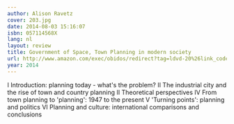 ```yaml
---
author: Alison Ravetz
cover: 203.jpg
date: 2014-08-03 15:16:07
isbn: 057114568X
lang: nl
layout: review
title: Government of Space, Town Planning in modern society
url: http://www.amazon.com/exec/obidos/redirect?tag=ldvd-20%26link_code=xm2%26camp=2025%26creative=165953%26path=http://www.amazon.com/gp/redirect.html%253fASIN=057114568X%2526tag=ldvd-20%2526lcode=xm2%2526cID=2025%2526ccmID=165953%2526location=/o/ASIN/057114568X%25253FSubscriptionId=0VJDVJ14KM0P0VXDCQ82
year: 2014
---
```


I Introduction: planning today - what's the problem?
II The industrial city and the rise of town and country planning
II Theoretical perspectives
IV From town planning to 'planning': 1947 to the present
V 'Turning points': planning and politics
VI Planning and culture: international comparisons and conclusions
